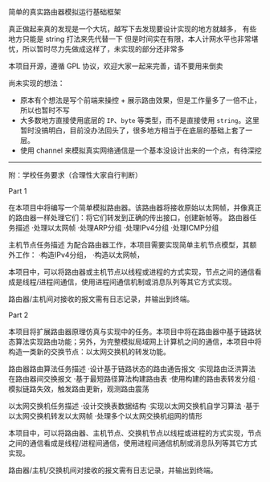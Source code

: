 
简单的真实路由器模拟运行基础框架

真正做起来真的发现是一个大坑，越写下去发现要设计实现的地方就越多，
有些地方只能是 string 打法来先代替一下
但是时间实在有限，本人计网水平也非常堪忧，所以暂时尽力先做成这样了，未实现的部分还非常多

本项目开源，遵循 GPL 协议，欢迎大家一起来完善，请不要用来倒卖

尚未实现的想法：
- 原本有个想法是写个前端来操控 + 展示路由效果，但是工作量多了一倍不止，所以也暂时不写
- 大多数地方直接使用底层的 `IP`、`byte` 等类型，而不是直接使用 `string`。这里暂时没搞明白，目前没办法回头了，很多地方相当于在底层的基础上套了一层。
- 使用 channel 来模拟真实网络通信是一个基本没设计出来的一个点，有待深挖

***

附：学校任务要求（合理性大家自行判断）

Part 1

在本项目中将编写一个简单模拟路由器。该路由器将接收原始以太网帧，并像真正的路由器一样处理它们：将它们转发到正确的传出接口，创建新帧等。
路由器任务描述
·处理以太网帧
·处理ARP分组
·处理IPv4分组
·处理ICMP分组

主机节点任务描述
为配合路由器工作，本项目需要实现简单主机节点模型，其额外工作：
·构造IPv4分组，
·构造以太网帧，

本项目中，可以将路由器或主机节点以线程或进程的方式实现，节点之间的通信看成是线程/进程间通信，使用进程间通信机制或消息队列等其它方式实现。

路由器/主机间对接收的报文需有日志记录，并输出到终端。

Part 2

本项目将扩展路由器原理仿真与实现中的任务。本项目中将在路由器中基于链路状态算法实现路由功能；另外，为完整模拟局域网上计算机之间的通信，本项目中将构造一类新的交换节点：以太网交换机的转发功能。

路由器路由算法任务描述
·设计基于链路状态的路由通告报文
·实现路由泛洪算法在路由器间交换报文
·基于最短路径算法构建路由表
·使用构建的路由表转发分组
·模拟链路失效，触发路由更新，观测路由震荡

以太网交换机任务描述
·设计交换表数据结构
·实现以太网交换机自学习算法
·基于以太网交换机转发以太网帧
·处理多个以太网交换机组网的情形

本项目中，可以将路由器、主机节点、交换机节点以线程或进程的方式实现，节点之间的通信看成是线程/进程间通信，使用进程间通信机制或消息队列等其它方式实现。

路由器/主机/交换机间对接收的报文需有日志记录，并输出到终端。
